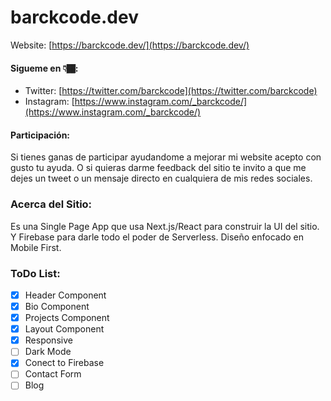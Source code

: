 # barckcode.dev

Website: [https://barckcode.dev/](https://barckcode.dev/)

#### Sigueme en 👇🏾:
- Twitter: [https://twitter.com/barckcode](https://twitter.com/barckcode)
- Instagram: [https://www.instagram.com/_barckcode/](https://www.instagram.com/_barckcode/)

#### Participación:
Si tienes ganas de participar ayudandome a mejorar mi website acepto con gusto tu ayuda. O si quieras darme feedback del sitio te invito a que me dejes un tweet o un mensaje directo en cualquiera de mis redes sociales.

### Acerca del Sitio:
Es una Single Page App que usa Next.js/React para construir la UI del sitio. Y Firebase para darle todo el poder de Serverless.
Diseño enfocado en Mobile First.

### ToDo List:
- [x] Header Component
- [x] Bio Component
- [x] Projects Component
- [x] Layout Component
- [x] Responsive
- [ ] Dark Mode
- [x] Conect to Firebase
- [ ] Contact Form
- [ ] Blog